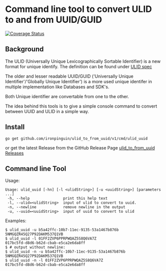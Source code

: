 # Command line tool to convert ULID to and from UUID/GUID

[![Coverage Status](https://coveralls.io/repos/github/ironpinguin/ulid_to_from_uuid/badge.svg?branch=main)](https://coveralls.io/github/ironpinguin/ulid_to_from_uuid?branch=main)

## Background
The ULID (Universally Unique Lexicographically Sortable Identifier) is a new format for unique identify.
The definition can be found under [ULID spec](https://github.com/ulid/spec)

The older and lesser readable UUID/GUID ('Universally Unique Identifier'/'Globally Unique Identifier') is a more used unique identifer in multiple implementation like Databases and SDK's.

Both Unique identifier are convertable from one to the other.

The idea behind this tools is to give a simple console command to convert between UUID and ULID in a simple way.

## Install
```shell
go get github.com/ironpinguin/ulid_to_from_uuid/v1/cmd/ulid_uuid
```
or get the latest Release from the GitHub Release Page
[ulid_to_from_uuid Releases](https://github.com/ironpinguin/ulid_to_from_uuid/releases)

## Command line Tool

Usage:
```text
Usage: ulid_uuid [-hn] [-l <ulidString>] [-u <uuidString>] [parameters ...]
 -h, --help               print this help text
 -l, --ulid=<ulidString>  input of ulid to convert to uuid.
 -n, --newline            remove newline in the output
 -u, --uuid=<uuidString>  input of uuid to convert to ulid
```

Examples:
```shell
$ ulid_uuid -u b5a42ffc-10b7-11ec-9135-53a1467b876b
5NMGQZR45Q27P92DAKM537Q1VB
$ ulid_uuid -l 01FF2ZVP6PPRPWQAZ5S8Q6VA7Z
017bc5fd-d8d6-b62d-cbab-e5ca2e6da8ff
$ # output without newline:
$ ulid_uuid -n -u b5a42ffc-10b7-11ec-9135-53a1467b876b
5NMGQZR45Q27P92DAKM537Q1VB
$ ulid_uuid -n -l 01FF2ZVP6PPRPWQAZ5S8Q6VA7Z
017bc5fd-d8d6-b62d-cbab-e5ca2e6da8ff
```
